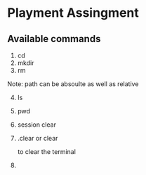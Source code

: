 # Playment Assingment

## Available commands

1. cd <path>
2. mkdir <path>
3. rm <path>

  Note: path can be absoulte as well as relative

4. ls
5. pwd
6. session clear
7. .clear or clear

    to clear the terminal

8. 